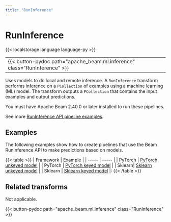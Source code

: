 ```yaml
---
title: "RunInference"
---
```

<!--
Licensed under the Apache License, Version 2.0 (the "License");
you may not use this file except in compliance with the License.
You may obtain a copy of the License at

http://www.apache.org/licenses/LICENSE-2.0

Unless required by applicable law or agreed to in writing, software
distributed under the License is distributed on an "AS IS" BASIS,
WITHOUT WARRANTIES OR CONDITIONS OF ANY KIND, either express or implied.
See the License for the specific language governing permissions and
limitations under the License.
-->

# RunInference

{{< localstorage language language-py >}}

<table>
  <tr>
    <td>
      <a>
      {{< button-pydoc path="apache_beam.ml.inference" class="RunInference" >}}
      </a>
   </td>
  </tr>
</table>

Uses models to do local and remote inference. A `RunInference` transform performs inference on a `PCollection` of examples using a machine learning (ML) model. The transform outputs a `PCollection` that contains the input examples and output predictions.

You must have Apache Beam 2.40.0 or later installed to run these pipelines.

See more [RunInference API pipeline examples](https://github.com/apache/beam/tree/master/sdks/python/apache_beam/examples/inference).

## Examples

The following examples show how to create pipelines that use the Beam RunInference API to make predictions based on models.

{{< table >}}
| Framework | Example |
| ----- | ----- |
| PyTorch | [PyTorch unkeyed model](/documentation/transforms/python/elementwise/runinference-pytorch/#example-1-pytorch-unkeyed-model) |
| PyTorch | [PyTorch keyed model](/documentation/transforms/python/elementwise/runinference-pytorch/#example-2-pytorch-keyed-model) |
| Sklearn| [Sklearn unkeyed model](/documentation/transforms/python/elementwise/runinference-sklearn/#example-1-sklearn-unkeyed-model) |
| Sklearn | [Sklearn keyed model](/documentation/transforms/python/elementwise/runinference-sklearn/#example-2-sklearn-keyed-model) |:
{{< /table >}}

## Related transforms

Not applicable.

{{< button-pydoc path="apache_beam.ml.inference" class="RunInference" >}}
